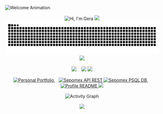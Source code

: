 <!-- Welcome Animation -->
<div align="left">
  <img src="https://readme-typing-svg.demolab.com?font=Source+Code+Pro&weight=600&size=24&duration=3000&pause=999999999&repeat=false&color=9745F5&center=true&vCenter=true&width=435&lines=Welcome+to+my+GitHub+Profile!" alt="Welcome Animation" />
</div>
<br/>

<!-- Typing Animation Header -->
<div align="center">
    <img src="https://readme-typing-svg.demolab.com?font=Source+Code+Pro&weight=600&size=30&duration=4000&pause=1000&color=9745F5&center=true&vCenter=true&random=false&width=435&lines=$+echo+%22Hi%2C+I%27m+Gera%22" alt="Hi, I'm Gera" />
    <img src="https://capsule-render.vercel.app/api?type=soft&color=9745F5&height=1&section=header"/>
</div>

<!-- Contribution Snake Animation -->
<div align="center">
  <img src="svg/github-user-contribution.svg" alt="Snake Animation" />
  <img src="https://capsule-render.vercel.app/api?type=soft&color=9745F5&height=1&section=header"/>
</div>
<br/>

<div align="center">
<!-- GitHub Stats Section -->
    <img height="180em" src="https://github-readme-streak-stats.herokuapp.com/?user=hk4u-dxv&theme=midnight-purple&hide_border=true"/>
    &nbsp;&nbsp;
    <img height="180em" src="https://github-readme-stats.vercel.app/api/top-langs/?username=hk4u-dxv&theme=midnight-purple&hide_border=true&layout=compact&langs_count=10&hide=css"/>
    <img src="https://capsule-render.vercel.app/api?type=soft&color=9745F5&height=1&section=header"/>
</div>
<br/>

<!-- Featured Projects Section -->
<div align="center">
    <a href="https://github.com/hk4u-dxv/hk4u-dxv.portfolio">
        <img src="https://github-readme-stats.vercel.app/api/pin/?username=hk4u-dxv&repo=hk4u-dxv.portfolio&border_color=9745F5&bg_color=0D1117&title_color=C9D1D9&text_color=8B949E&icon_color=9745F5" alt="Personal Portfolio">
    </a>
    &nbsp;&nbsp;
    <a href="https://github.com/hk4u-dxv/sepomex-api-rest">
        <img src="https://github-readme-stats.vercel.app/api/pin/?username=hk4u-dxv&repo=sepomex-api-rest&border_color=9745F5&bg_color=0D1117&title_color=C9D1D9&text_color=8B949E&icon_color=9745F5" alt="Sepomex API REST">
    </a>
    <a href="https://github.com/hk4u-dxv/sepomex-psql-db">
        <img src="https://github-readme-stats.vercel.app/api/pin/?username=hk4u-dxv&repo=sepomex-psql-db&border_color=9745F5&bg_color=0D1117&title_color=C9D1D9&text_color=8B949E&icon_color=9745F5" alt="Sepomex PSQL DB">
    </a>
    &nbsp;&nbsp;
    <a href="https://github.com/hk4u-dxv/hk4u-dxv">
        <img src="https://github-readme-stats.vercel.app/api/pin/?username=hk4u-dxv&repo=hk4u-dxv&border_color=9745F5&bg_color=0D1117&title_color=C9D1D9&text_color=8B949E&icon_color=9745F5" alt="Profile README">
    </a>
    <img src="https://capsule-render.vercel.app/api?type=soft&color=9745F5&height=1&section=header"/>
</div>
<br/>

<!-- Activity Graph Section -->
<div align="center">
    <img src="https://github-readme-activity-graph.vercel.app/graph?username=hk4u-dxv&custom_title=hk4u-dxv's%20Activity%20Graph&bg_color=0D1117&color=9745F5&line=9745F5&point=9745F5&area_color=9745F5&title_color=FFFFFF&area=true&hide_border=true&range=all_time" alt="Activity Graph" />
</div>

<br/>
<div align="center">
    <img src="https://capsule-render.vercel.app/api?type=soft&color=9745F5&height=1&section=header"/>
</div>
